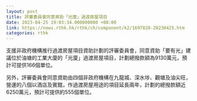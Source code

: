```yaml
---
layout: post
title: 評審委員會同意資助「光廈」過渡房屋項目
date: 2023-04-25 19:03:34.000000000 +08:00
link: https://news.rthk.hk/rthk/ch/component/k2/1697820-20230425.htm
categories: rthk
---
```


支援非政府機構推行過渡房屋項目資助計劃的評審委員會，同意資助「要有光」建議位於油塘的工業大廈的「光廈」過渡房屋項目，計劃總撥款額為9130萬元，預計可提供166個單位。

另外，評審委員會同意資助由四個非政府機構在九龍城、深水埗、觀塘及油尖旺，營運的八個以酒店及賓館，作過渡房屋用途的項目延長兩年，計劃的總撥款額近6250萬元，預計可提供約555個單位。
